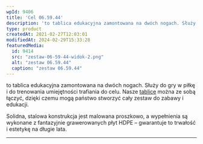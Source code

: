 ```yaml
---
wpId: 9406
title: 'Cel 06.59.44'
description: 'to tablica edukacyjna zamontowana na dwóch nogach. Służy do gry w piłkę i do trenowania umiejętności trafiania do celu. Nasze tablice można ze sobą łączyć, dzięki czemu mogą państwo stworzyć cały zestaw do zabawy i edukacji. Solidna, stalowa konstrukcja jest malowana proszkowo, a wypełnienia są wykonane z fantazyjnie grawerowanych płyt HDPE – gwarantuje to trwałość ...'
type: product
createdAt: 2021-02-27T12:03:01
modifiedAt: 2024-02-29T15:33:28
featuredMedia:
  id: 9414
  src: "zestaw-06-59-44-widok-2.png"
  alt: "zestaw 06.59.44"
  caption: "zestaw 06.59.44"
---
```



to tablica edukacyjna zamontowana na dwóch nogach. Służy do gry w piłkę i do trenowania umiejętności trafiania do celu. Nasze [tablice](https://comes.pl/kategoria/place-zabaw/tablice-edukacyjne/) można ze sobą łączyć, dzięki czemu mogą państwo stworzyć cały zestaw do zabawy i edukacji.

Solidna, stalowa konstrukcja jest malowana proszkowo, a wypełnienia są wykonane z fantazyjnie grawerowanych płyt HDPE – gwarantuje to trwałość i estetykę na długie lata.

* * *